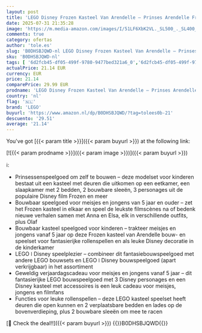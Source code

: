 ```yaml
---
layout: post
title: 'LEGO Disney Frozen Kasteel Van Arendelle – Prinses Arendelle Frozen Kasteel Bouwpakket – Incl. Anna en Elsa Poppetjes Plus Olaf en Pinguïn Figuren – Cadeau voor Meisjes Vanaf 5 Jaar – 43265'
date: 2025-07-31 21:35:28
image: 'https://m.media-amazon.com/images/I/51LF6XbK2VL._SL500_._SL400_.jpg'
comments: true
category: ofertas
author: 'tole.es'
slug: 'B0DHSBJQWD-nl LEGO Disney Frozen Kasteel Van Arendelle – Prinses...'
sku: 'B0DHSBJQWD-nl'
tags: [ '6d2fcb45-df05-499f-9780-9477bed321a6_0','6d2fcb45-df05-499f-9780-9477bed321a6_501','Arborist Merchandising Root','Bouw- & constructiespeelgoed','Creatieve spellen','Educatief speelgoed','Self Service','Special Features Stores','Speelgoed & spellen','Speelgoedbouwsets','lego','🇳🇱', ]
actualPrice: 21.14 EUR
currency: EUR
price: 21.14
comparePrice: 29.99 EUR
prodname: 'LEGO Disney Frozen Kasteel Van Arendelle – Prinses Arendelle Frozen Kasteel Bouwpakket – Incl. Anna en Elsa Poppetjes Plus Olaf en Pinguïn Figuren – Cadeau voor Meisjes Vanaf 5 Jaar – 43265'
country: 'nl'
flag: '🇳🇱'
brand: 'LEGO'
buyurl: 'https://www.amazon.nl/dp/B0DHSBJQWD/?tag=tolees0b-21'
descuento: '29.51'
average: '21.14'
---
```


You've got [{{< param title >}}]({{< param buyurl >}}) at the following link:

[![{{< param prodname >}}]({{< param image >}})]({{< param buyurl >}})

ℹ️:

- Prinsessenspeelgoed om zelf te bouwen – deze modelset voor kinderen bestaat uit een kasteel met deuren die uitkomen op een eetkamer, een slaapkamer met 2 bedden, 2 bouwbare sleeën, 3 personages uit de populaire Disney film Frozen en meer
- Bouwbaar speelgoed voor meisjes en jongens van 5 jaar en ouder – zet het Frozen kasteel in elkaar en speel de leukste filmscènes na of bedenk nieuwe verhalen samen met Anna en Elsa, elk in verschillende outfits, plus Olaf
- Bouwbaar kasteel speelgoed voor kinderen – trakteer meisjes en jongens vanaf 5 jaar op deze Frozen kasteel van Arendelle bouw- en speelset voor fantasierijke rollenspellen en als leuke Disney decoratie in de kinderkamer
- LEGO ǀ Disney speelplezier – combineer dit fantasiebouwspeelgoed met andere LEGO bouwsets en LEGO ǀ Disney bouwspeelgoed (apart verkrijgbaar) in het assortiment
- Geweldig verjaardagscadeau voor meisjes en jongens vanaf 5 jaar – dit fantasierijke LEGO bouwspeelgoed met 3 Disney personages en een Disney kasteel met accessoires is een leuk cadeau voor meisjes, jongens en filmfans
- Functies voor leuke rollenspellen – deze LEGO kasteel speelset heeft deuren die open kunnen en 2 verplaatsbare bedden en lades op de bovenverdieping, plus 2 bouwbare sleeën om mee te racen

[🛒 Check the deal!!]({{< param buyurl >}})
{{<world>}}B0DHSBJQWD{{</world>}}
